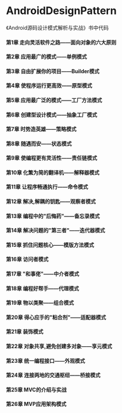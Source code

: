 # AndroidDesignPattern
《Android源码设计模式解析与实战》书中代码

#### 第1章 走向灵活软件之路——面向对象的六大原则

#### 第2章 应用最广的模式——单例模式

#### 第3章 自由扩展你的项目——Builder模式

#### 第4章 使程序运行更高效——原型模式

#### 第5章 应用最广泛的模式——工厂方法模式

#### 第6章 创建型设计模式——抽象工厂模式

#### 第7章 时势造英雄——策略模式

#### 第8章 随遇而安——状态模式

#### 第9章 使编程更有灵活性——责任链模式

#### 第10章 化繁为简的翻译机——解释器模式

#### 第11章 让程序畅通执行——命令模式

#### 第12章 解决,解耦的钥匙——观察者模式

#### 第13章 编程中的"后悔药"——备忘录模式

#### 第14章 解决问题的"第三者"——迭代器模式

#### 第15章 抓住问题核心——模版方法模式

#### 第16章 访问者模式

#### 第17章 "和事佬"——中介者模式

#### 第18章 编程好帮手——代理模式

#### 第19章 物以类聚——组合模式

#### 第20章 得心应手的"粘合剂"——适配器模式

#### 第21章 装饰模式

#### 第22章 对象共享,避免创建多对象——享元模式

#### 第23章 统一编程接口——外观模式

#### 第24章 连接两地的交通枢纽——桥接模式

#### 第25章 MVC的介绍与实战

#### 第26章 MVP应用架构模式